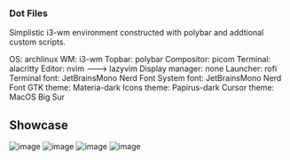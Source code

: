 ### Dot Files
Simplistic i3-wm environment constructed with polybar and addtional custom scripts.

OS: archlinux
WM: i3-wm
Topbar: polybar
Compositor: picom
Terminal: alacritty
Editor: nvim ---> lazyvim
Display manager: none
Launcher: rofi
Terminal font: JetBrainsMono Nerd Font
System font: JetBrainsMono Nerd Font
GTK theme: Materia-dark
Icons theme: Papirus-dark
Cursor theme: MacOS Big Sur

## Showcase
<picture>
 <source media="(prefers-color-scheme: dark)" srcset="[YOUR-DARKMODE-IMAGE](https://cdn.discordapp.com/attachments/1032305766905958431/1218325845257621524/2023-11-10_22-34.png?ex=6607415c&is=65f4cc5c&hm=5f81bd642e5227333efaff14ac86701bda7d9d4370a22b8c93d4729cbe4199bf&)https://cdn.discordapp.com/attachments/1032305766905958431/1218325845257621524/2023-11-10_22-34.png?ex=6607415c&is=65f4cc5c&hm=5f81bd642e5227333efaff14ac86701bda7d9d4370a22b8c93d4729cbe4199bf&">
 <source media="(prefers-color-scheme: light)" srcset="[YOUR-LIGHTMODE-IMAGE](https://cdn.discordapp.com/attachments/1032305766905958431/1218325845257621524/2023-11-10_22-34.png?ex=6607415c&is=65f4cc5c&hm=5f81bd642e5227333efaff14ac86701bda7d9d4370a22b8c93d4729cbe4199bf&)https://cdn.discordapp.com/attachments/1032305766905958431/1218325845257621524/2023-11-10_22-34.png?ex=6607415c&is=65f4cc5c&hm=5f81bd642e5227333efaff14ac86701bda7d9d4370a22b8c93d4729cbe4199bf&">
 <img alt="image" src="[YOUR-DEFAULT-IMAGE](https://cdn.discordapp.com/attachments/1032305766905958431/1218325845257621524/2023-11-10_22-34.png?ex=6607415c&is=65f4cc5c&hm=5f81bd642e5227333efaff14ac86701bda7d9d4370a22b8c93d4729cbe4199bf&)https://cdn.discordapp.com/attachments/1032305766905958431/1218325845257621524/2023-11-10_22-34.png?ex=6607415c&is=65f4cc5c&hm=5f81bd642e5227333efaff14ac86701bda7d9d4370a22b8c93d4729cbe4199bf&">
</picture>
<picture>
 <source media="(prefers-color-scheme: dark)" srcset="[YOUR-DARKMODE-IMAGE](https://cdn.discordapp.com/attachments/1032305766905958431/1218325915583385660/2023-11-10-225515_3840x1080_scrot.png?ex=6607416d&is=65f4cc6d&hm=259e4740566cf9324973c0232755c57e2c8aba447b9c2fb2cefc304a93395001&)https://cdn.discordapp.com/attachments/1032305766905958431/1218325915583385660/2023-11-10-225515_3840x1080_scrot.png?ex=6607416d&is=65f4cc6d&hm=259e4740566cf9324973c0232755c57e2c8aba447b9c2fb2cefc304a93395001&">
 <source media="(prefers-color-scheme: light)" srcset="[YOUR-LIGHTMODE-IMAGE](https://cdn.discordapp.com/attachments/1032305766905958431/1218325915583385660/2023-11-10-225515_3840x1080_scrot.png?ex=6607416d&is=65f4cc6d&hm=259e4740566cf9324973c0232755c57e2c8aba447b9c2fb2cefc304a93395001&)https://cdn.discordapp.com/attachments/1032305766905958431/1218325915583385660/2023-11-10-225515_3840x1080_scrot.png?ex=6607416d&is=65f4cc6d&hm=259e4740566cf9324973c0232755c57e2c8aba447b9c2fb2cefc304a93395001&">
 <img alt="image" src="[YOUR-DEFAULT-IMAGE](https://cdn.discordapp.com/attachments/1032305766905958431/1218325915583385660/2023-11-10-225515_3840x1080_scrot.png?ex=6607416d&is=65f4cc6d&hm=259e4740566cf9324973c0232755c57e2c8aba447b9c2fb2cefc304a93395001&)https://cdn.discordapp.com/attachments/1032305766905958431/1218325915583385660/2023-11-10-225515_3840x1080_scrot.png?ex=6607416d&is=65f4cc6d&hm=259e4740566cf9324973c0232755c57e2c8aba447b9c2fb2cefc304a93395001&">
</picture>
<picture>
 <source media="(prefers-color-scheme: dark)" srcset="[YOUR-DARKMODE-IMAGE](https://cdn.discordapp.com/attachments/1032305766905958431/1218325897313255504/2023-11-10-230225_3840x1080_scrot.png?ex=66074169&is=65f4cc69&hm=fb218120174162a79968dba9d093d5352a6b09a7754869a40539619c8b06aa2c&)https://cdn.discordapp.com/attachments/1032305766905958431/1218325897313255504/2023-11-10-230225_3840x1080_scrot.png?ex=66074169&is=65f4cc69&hm=fb218120174162a79968dba9d093d5352a6b09a7754869a40539619c8b06aa2c&">
 <source media="(prefers-color-scheme: light)" srcset="[YOUR-LIGHTMODE-IMAGE](https://cdn.discordapp.com/attachments/1032305766905958431/1218325897313255504/2023-11-10-230225_3840x1080_scrot.png?ex=66074169&is=65f4cc69&hm=fb218120174162a79968dba9d093d5352a6b09a7754869a40539619c8b06aa2c&)https://cdn.discordapp.com/attachments/1032305766905958431/1218325897313255504/2023-11-10-230225_3840x1080_scrot.png?ex=66074169&is=65f4cc69&hm=fb218120174162a79968dba9d093d5352a6b09a7754869a40539619c8b06aa2c&">
 <img alt="image" src="[YOUR-DEFAULT-IMAGE](https://cdn.discordapp.com/attachments/1032305766905958431/1218325897313255504/2023-11-10-230225_3840x1080_scrot.png?ex=66074169&is=65f4cc69&hm=fb218120174162a79968dba9d093d5352a6b09a7754869a40539619c8b06aa2c&)https://cdn.discordapp.com/attachments/1032305766905958431/1218325897313255504/2023-11-10-230225_3840x1080_scrot.png?ex=66074169&is=65f4cc69&hm=fb218120174162a79968dba9d093d5352a6b09a7754869a40539619c8b06aa2c&">
</picture>
<picture>
 <source media="(prefers-color-scheme: dark)" srcset="[YOUR-DARKMODE-IMAGE](https://cdn.discordapp.com/attachments/1032305766905958431/1218325863884394639/2023-11-10-230510_3840x1080_scrot.png?ex=66074161&is=65f4cc61&hm=3bc959d5d28bffd3b24f551c165268a11ca396115c9ac52cd4a6ccf51baf0e8f&)https://cdn.discordapp.com/attachments/1032305766905958431/1218325863884394639/2023-11-10-230510_3840x1080_scrot.png?ex=66074161&is=65f4cc61&hm=3bc959d5d28bffd3b24f551c165268a11ca396115c9ac52cd4a6ccf51baf0e8f&">
 <source media="(prefers-color-scheme: light)" srcset="[YOUR-LIGHTMODE-IMAGE](https://cdn.discordapp.com/attachments/1032305766905958431/1218325863884394639/2023-11-10-230510_3840x1080_scrot.png?ex=66074161&is=65f4cc61&hm=3bc959d5d28bffd3b24f551c165268a11ca396115c9ac52cd4a6ccf51baf0e8f&)https://cdn.discordapp.com/attachments/1032305766905958431/1218325863884394639/2023-11-10-230510_3840x1080_scrot.png?ex=66074161&is=65f4cc61&hm=3bc959d5d28bffd3b24f551c165268a11ca396115c9ac52cd4a6ccf51baf0e8f&">
 <img alt="image" src="[YOUR-DEFAULT-IMAGE](https://cdn.discordapp.com/attachments/1032305766905958431/1218325863884394639/2023-11-10-230510_3840x1080_scrot.png?ex=66074161&is=65f4cc61&hm=3bc959d5d28bffd3b24f551c165268a11ca396115c9ac52cd4a6ccf51baf0e8f&)https://cdn.discordapp.com/attachments/1032305766905958431/1218325863884394639/2023-11-10-230510_3840x1080_scrot.png?ex=66074161&is=65f4cc61&hm=3bc959d5d28bffd3b24f551c165268a11ca396115c9ac52cd4a6ccf51baf0e8f&">
</picture>


